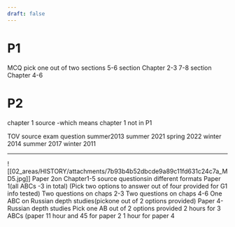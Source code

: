 ```yaml
---
draft: false
---
```

# **P1**
MCQ
pick one out of two sections
	5-6 section Chapter 2-3
	7-8 section Chapter 4-6

# **P2**
chapter 1 source
-which means chapter 1 not in P1







TOV source exam question
summer2013
summer 2021
spring 2022
winter 2014
summer 2017
winter 2011






---

![[02_areas/HISTORY/attachments/7b93b4b52dbcde9a89c11fd631c24c7a_MD5.jpg]]
Paper 2on Chapter1-5 source questionsin different formats
Paper 1(all ABCs -3 in total)
(Pick two options to answer out of four
provided for G1 info tested)
Two questions on chaps 2-3
Two questions on chaps 4-6
One ABC on Russian depth studies(pickone out of 2 options provided)
Paper 4-Russian depth studies
Pick one AB out of 2 options provided
2 hours for 3 ABCs (paper 11 hour and 45 for paper 2
1 hour for paper 4